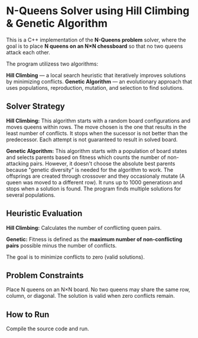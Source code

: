 # N-Queens Solver using Hill Climbing & Genetic Algorithm

This is a C++ implementation of the **N-Queens problem** solver, where the goal is to place **N queens on an N×N chessboard** so that no two queens attack each other.

The program utilizess two algorithms:

**Hill Climbing** — a local search heuristic that iteratively improves solutions by minimizing conflicts.
**Genetic Algorithm** — an evolutionary approach that uses populations, reproduction, mutation, and selection to find solutions.

## Solver Strategy

**Hill Climbing:**
This algorithm starts with a random board configurations and moves queens within rows. The move chosen is the one that results in the least number of conflicts. It stops when the sucessor is not better than the predecessor. Each attempt is not guaranteed to result in solved board. 

**Genetic Algorithm:**
This algorithm starts with a population of board states and selects parents based on fitness which counts the number of non-attacking pairs. However, it doesn't choose the absolute best parents because "genetic diversity" is needed for the algorithm to work. The offsprings are created through crossover and they occasionaly mutate (A queen was moved to a different row). It runs up to 1000 generatiosn and stops when a solution is found. The program finds multiple solutions for several populations. 

## Heuristic Evaluation

**Hill Climbing:** Calculates the number of conflicting queen pairs.

**Genetic:** Fitness is defined as the **maximum number of non-conflicting pairs** possible minus the number of conflicts.

The goal is to minimize conflicts to zero (valid solutions).

## Problem Constraints

Place N queens on an N×N board.
No two queens may share the same row, column, or diagonal.
The solution is valid when zero conflicts remain.

## How to Run
Compile the source code and run.

